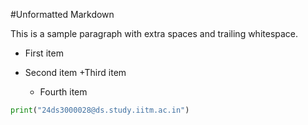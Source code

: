 #Unformatted Markdown

This is a sample paragraph with extra spaces and trailing whitespace.

- First item
- Second item
  +Third item

  - Fourth item

```py
print("24ds3000028@ds.study.iitm.ac.in")

```
